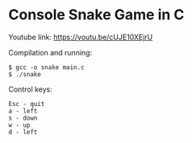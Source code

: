 
# Console Snake Game in C

Youtube link: https://youtu.be/cUJE10XEjrU

Compilation and running:
```
$ gcc -o snake main.c
$ ./snake
```

Control keys:
```
Esc - quit
a - left
s - down
w - up
d - left
```
